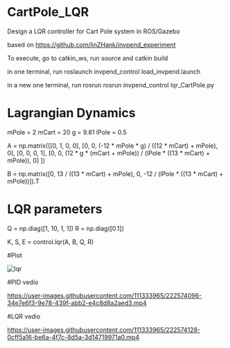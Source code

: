 # CartPole_LQR
Design a LQR controller for Cart Pole system in ROS/Gazebo

based on https://github.com/linZHank/invpend_experiment

To execute, go to catkin_ws, run source and catkin build

in one terminal, run roslaunch invpend_control load_invpend.launch

in a new one terminal, run rosrun rosrun invpend_control lqr_CartPole.py

# Lagrangian Dynamics

mPole = 2
mCart = 20
g = 9.81
lPole = 0.5

A = np.matrix([[0, 1, 0, 0],
               [0, 0, (-12 * mPole * g) / ((12 * mCart) + mPole), 0],
               [0, 0, 0, 1],
               [0, 0, (12 * g * (mCart + mPole)) / (lPole * ((13 * mCart) + mPole)), 0]
               ])

B = np.matrix([0, 13 / ((13 * mCart) + mPole), 0, -12 / (lPole * ((13 * mCart) + mPole))]).T

# LQR parameters

Q = np.diag([1, 10, 1, 1])
R = np.diag([0.1])

K, S, E = control.lqr(A, B, Q, R)

#Plot

 ![lqr](https://user-images.githubusercontent.com/111333965/222573968-145bbe65-d26b-4875-a30b-484e3baae8ce.png)

#PID vedio

https://user-images.githubusercontent.com/111333965/222574096-34e7e6f3-9e78-439f-abb2-e4c8d8a2aed3.mp4

#LQR vedio

https://user-images.githubusercontent.com/111333965/222574128-0cff5a16-be6a-4f7c-8d5a-3d14719971a0.mp4


